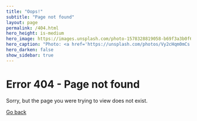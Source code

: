 ```yaml
---
title: "Oops!"
subtitle: "Page not found"
layout: page
permalink: /404.html
hero_height: is-medium
hero_image: https://images.unsplash.com/photo-1578328819058-b69f3a3b0f6b
hero_caption: "Photo: <a href='https://unsplash.com/photos/Vy2cHqm0mCs'>R. Preechawit / Unsplash</a>"
hero_darken: false
show_sidebar: true
---
```


# Error 404 - Page not found

Sorry, but the page you were trying to view does not exist.

<a href="javascript:history.back()" class="button is-primary">Go back</a>